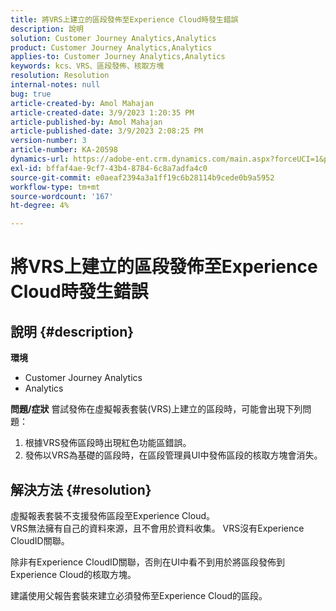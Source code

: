 ```yaml
---
title: 將VRS上建立的區段發佈至Experience Cloud時發生錯誤
description: 說明
solution: Customer Journey Analytics,Analytics
product: Customer Journey Analytics,Analytics
applies-to: Customer Journey Analytics,Analytics
keywords: kcs、VRS、區段發佈、核取方塊
resolution: Resolution
internal-notes: null
bug: true
article-created-by: Amol Mahajan
article-created-date: 3/9/2023 1:20:35 PM
article-published-by: Amol Mahajan
article-published-date: 3/9/2023 2:08:25 PM
version-number: 3
article-number: KA-20598
dynamics-url: https://adobe-ent.crm.dynamics.com/main.aspx?forceUCI=1&pagetype=entityrecord&etn=knowledgearticle&id=145d5d2a-7dbe-ed11-83ff-6045bd006704
exl-id: bffaf4ae-9cf7-43b4-8784-6c8a7adfa4c0
source-git-commit: e0aeaf2394a3a1ff19c6b28114b9cede0b9a5952
workflow-type: tm+mt
source-wordcount: '167'
ht-degree: 4%

---
```


# 將VRS上建立的區段發佈至Experience Cloud時發生錯誤

## 說明 {#description}

<b>環境</b>
- Customer Journey Analytics
- Analytics



<b>問題/症狀</b>
嘗試發佈在虛擬報表套裝(VRS)上建立的區段時，可能會出現下列問題：

1. 根據VRS發佈區段時出現紅色功能區錯誤。
2. 發佈以VRS為基礎的區段時，在區段管理員UI中發佈區段的核取方塊會消失。



## 解決方法 {#resolution}

虛擬報表套裝不支援發佈區段至Experience Cloud。<br>
VRS無法擁有自己的資料來源，且不會用於資料收集。 VRS沒有Experience CloudID關聯。

除非有Experience CloudID關聯，否則在UI中看不到用於將區段發佈到Experience Cloud的核取方塊。

建議使用父報告套裝來建立必須發佈至Experience Cloud的區段。
